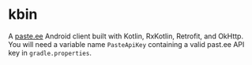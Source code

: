# kbin

A [paste.ee](https://paste.ee) Android client built with Kotlin, RxKotlin, Retrofit, and OkHttp. You will need a variable name `PasteApiKey` containing a valid past.ee API key in `gradle.properties`.
